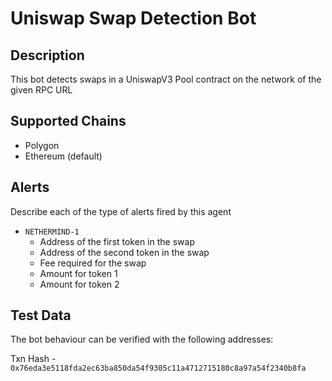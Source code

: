 # Uniswap Swap Detection Bot

## Description

This bot detects swaps in a UniswapV3 Pool contract on the network of the given RPC URL

## Supported Chains

- Polygon 
- Ethereum (default)


## Alerts

Describe each of the type of alerts fired by this agent

- `NETHERMIND-1`
  - Address of the first token in the swap
  - Address of the second token in the swap
  - Fee required for the swap
  - Amount for token 1
  - Amount for token 2

## Test Data

The bot behaviour can be verified with the following addresses:

Txn Hash - `0x76eda3e5118fda2ec63ba850da54f9305c11a4712715180c8a97a54f2340b8fa`


